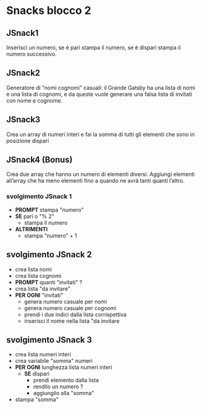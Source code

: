 # Snacks blocco 2

## JSnack1

Inserisci un numero, se è pari stampa il numero, se è dispari stampa il numero successivo.

## JSnack2

Generatore di “nomi cognomi” casuali: il Grande Gatsby ha una lista di nomi e una lista di cognomi, e da queste vuole generare una falsa lista di invitati con nome e cognome.

## JSnack3

Crea un array di numeri interi e fai la somma di tutti gli elementi che sono in posizione dispari

## JSnack4 (Bonus)

Crea due array che hanno un numero di elementi diversi. Aggiungi elementi all’array che ha meno elementi fino a quando ne avrà tanti quanti l’altro.

### svolgimento JSnack 1

- **PROMPT** stampa "numero"
- **SE** pari o "% 2"
  - stampa il numero
- **ALTRIMENTI**
  - stampa "numero" + 1

## svolgimento JSnack 2

- crea lista nomi
- crea lista cognomi
- **PROMPT** quanti "invitati" ?
- crea lista "da invitare"
- **PER OGNI** "invitati"
  - genera numero casuale per nomi
  - genera numero casuale per cognomi
  - prendi i due indici dalla lista corrispettiva
  - inserisci il nome nella lista "da invitare

## svolgimento JSnack 3

- crea lista numeri interi
- crea variabile "somma" numeri
- **PER OGNI** lunghezza lista numeri interi
  - **SE** dispari
    - prendi elemento dalla lista
    - rendilo un numero ?
    - aggiungilo alla "somma"
- stampa "somma"
